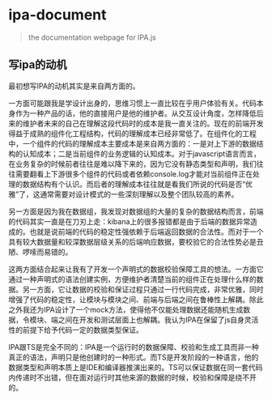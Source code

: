 # ipa-document

> the documentation webpage for IPA.js

## 写ipa的动机

最初想写IPA的动机其实是来自两方面的。

一方面可能跟我是学设计出身的，思维习惯上一直比较在乎用户体验有关。代码本身作为一种产品的话，他的直接用户是他的维护者。从交互设计角度，怎样降低后来的维护者未来的自己在理解这段代码时的成本是我一直关注的。现在的前端开发得益于成熟的组件化工程结构，代码的理解成本已经非常低了。在组件化的工程中，一个组件的代码的理解成本主要成本是来自两方面的：一是对上下游的数据结构的认知成本；二是当前组件的业务逻辑的认知成本。对于javascript语言而言，在业务复杂的时候前者往往是难以降下来的，因为它没有静态类型和声明，我们往往需要翻看上下游很多个组件的代码或者依赖console.log才能对当前组件正在处理的数据结构有个认识。而后者的理解成本往往就是看我们所说的代码是否“优雅”了，这通常需要对设计模式的一些深刻理解以及整个团队较高的素养。

另一方面是因为我在数据组，我发现对数据组的大量的复杂的数据结构而言，前端的代码其实一直是在刀刃上走：kibana上的很多报错都是由于后端的数据异常造成的。也就是说前端的代码的稳定性强依赖于后端返回数据的合法性。而对于一个具有较大数据量和较深数据层级关系的后端响应数据，要校验它的合法性势必是丑陋、啰嗦而易错的。

这两方面结合起来让我有了开发一个声明式的数据校验保障工具的想法。一方面它通过一种声明式的语法创建实例，方便维护者清楚当前的组件正在处理什么样的数据。另一方面，它让数据的校验和保证过程只通过一行代码完成，非常优雅，同时增强了代码的稳定性，让模块与模块之间、前端与后端之间在鲁棒性上解耦。除此之外我还为IPA设计了一个mock方法，使得他不仅能处理数据还能随机生成数据，令模块、端之间在开发和测试层面上也解耦。我认为IPA在保留了js自身灵活性的前提下给予代码一定的数据类型保证。

IPA跟TS是完全不同的：IPA是一个运行时的数据保障、校验和生成工具而非一种真正的语法，声明只是他创建时的一种形式。而TS是开发阶段的一种语言，他的数据类型和声明本质上是IDE和编译器推演出来的。TS可以保证数据在同一套代码内传递时不出错，但在面对运行时其他来源的数据的时候，校验和保障是绕不开的。